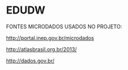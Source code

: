 # EDUDW

FONTES MICRODADOS USADOS NO PROJETO: 

http://portal.inep.gov.br/microdados

http://atlasbrasil.org.br/2013/

http://dados.gov.br/



